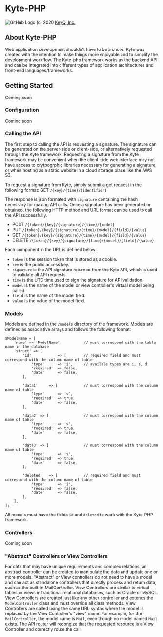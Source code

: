 # Kyte-PHP
![GitHub Logo](https://www.keyq.cloud/img/kytelogo_dark.png)
(c) 2020 [KeyQ, Inc.](https://www.keyq.cloud)

## About Kyte-PHP
Web application development shouldn't have to be a chore.  Kyte was created with the intention to make things more enjoyable and to simplify the development workflow.  The Kyte-php framework works as the backend API and can be integrated into different types of application architectures and front-end languages/frameworks.

## Getting Started
Coming soon

### Configuration
Coming soon

### Calling the API
The first step to calling the API is requesting a signature.  The signature can be generated on the server-side or client-side, or alternatively requested through the Kyte framework.  Requesting a signature from the Kyte framework may be convenient when the client-side web interface may not have access to crytpogrphic libraries necessary for generating a signature, or when hosting as a static website in a cloud storage place like the AWS S3.

To request a signature from Kyte, simply submit a get request in the following format:
GET      `/{key}/{time}/{identifier}`

The response is json formated with `signature` containing the hash necessary for making API calls.  Once a signature has been generated or obtained, the following HTTP method and URL format can be used to call the API successfully.
 * POST     `/{token}/{key}/{signature}/{time}/{model}`
 * PUT      `/{token}/{key}/{signature}/{time}/{model}/{field}/{value}`
 * GET      `/{token}/{key}/{signature}/{time}/{model}/{field}/{value}`
 * DELETE   `/{token}/{key}/{signature}/{time}/{model}/{field}/{value}`

Each component in the URL is defined below:
* `token` is the session token that is stored as a cookie.
* `key` is the public access key.
* `signature` is the API signature returned from the Kyte API, which is used to validate all API requests.
* `time` is the UTC time used to sign the signature for API validation.
* `model` is the name of the model or view controller's virtual model being called.
* `field` is the name of the model field.
* `value` is the value of the model field.

### Models
Models are defined in the `/models` directory of the framework.  Models are defined as associative arrays and follows the following format:
```
$ModelName = [
	'name' => 'ModelName',          // must correspond with the table name in the database
	'struct' => [
		'id'			=> [        // required field and must correspond with the column name of table
			'type'		=> 'i',     // availble types are i, s, d.
			'required'	=> false,
			'date'		=> false,
		],

		'data1'		=> [            // must correspond with the column name of table
			'type'		=> 's',
			'required'	=> true,
			'date'		=> false,
		],

		'data2'	=> [                // must correspond with the column name of table
			'type'		=> 's',
			'required'	=> true,
			'date'		=> false,
		],

		'data3'	=> [                // must correspond with the column name of table
			'type'		=> 's',
			'required'	=> true,
			'date'		=> false,
		],

		'deleted'	=> [            // required field and must correspond with the column name of table
			'type'		=> 'i',
			'required'	=> false,
			'date'		=> false,
		],
	],
];
```
All models must have the fields `id` and `deleted` to work with the Kyte-PHP framework.

### Controllers
Coming soon

### "Abstract" Controllers or View Controllers
For data that may have unique requirements and complex relations, an abstract controller can be created to manipulate the data and update one or more models.  "Abstract" or View controllers do not need to have a model and can act as standalone controllers that directly process and return data, such as the built-in MailController.  View Controllers are similar to virtual tables or views in traditional relational databases, such as Oracle or MySQL.  View Controllers are created just like any other controller and extends the `ModelController` class and must override all class methods.  View Controllers are called using the same URL syntax where the model is replaced by the View Controller's "view" name.  For example, for the `MailController`, the model name is `Mail`, even though no model named `Mail` exists.  The API router will recongize that the requested resource is a View Controller and correctly route the call.
